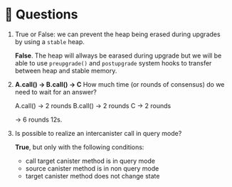 # 🙋 Questions

1. True or False: we can prevent the heap being erased during upgrades by using a `stable` heap.

    **False**. The heap will allways be earased during upgrade but we will be able to use `preupgrade()` and `postupgrade` system hooks to transfer between heap and stable memory.

2. **A.call() -> B.call() -> C** How much time (or rounds of consensus) do we need to wait for an answer?

    A.call() -> 2 rounds
    B.call() -> 2 rounds
    C -> 2 rounds

    -> 6 rounds 12s.

3. Is possible to realize an intercanister call in query mode?

    **True**, but only with the following conditions:

    - call target canister method is in query mode
    - source canister method is in non query mode
    - target canister method does not change state